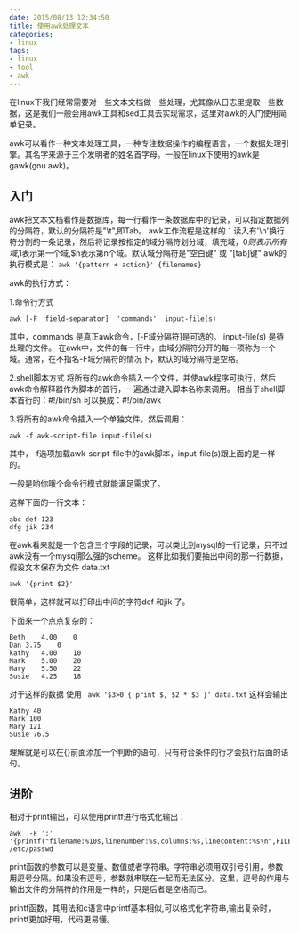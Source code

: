 ```yaml
---
date: 2015/08/13 12:34:50
title: 使用awk处理文本
categories:
- linux
tags:
- linux
- tool
- awk
---
```


在linux下我们经常需要对一些文本文档做一些处理，尤其像从日志里提取一些数据，这是我们一般会用awk工具和sed工具去实现需求，这里对awk的入门使用简单记录。

awk可以看作一种文本处理工具，一种专注数据操作的编程语言，一个数据处理引擎。其名字来源于三个发明者的姓名首字母。一般在linux下使用的awk是gawk(gnu awk)。

## 入门 ##
awk把文本文档看作是数据库，每一行看作一条数据库中的记录，可以指定数据列的分隔符，默认的分隔符是"\t",即Tab。
awk工作流程是这样的：读入有'\n'换行符分割的一条记录，然后将记录按指定的域分隔符划分域，填充域，$0则表示所有域,$1表示第一个域,$n表示第n个域。默认域分隔符是"空白键" 或 "[tab]键"
awk的执行模式是： `awk '{pattern + action}' {filenames}`

awk的执行方式：

1.命令行方式

```
awk [-F  field-separator]  'commands'  input-file(s)
```
其中，commands 是真正awk命令，[-F域分隔符]是可选的。 input-file(s) 是待处理的文件。
在awk中，文件的每一行中，由域分隔符分开的每一项称为一个域。通常，在不指名-F域分隔符的情况下，默认的域分隔符是空格。

2.shell脚本方式
将所有的awk命令插入一个文件，并使awk程序可执行，然后awk命令解释器作为脚本的首行，一遍通过键入脚本名称来调用。
相当于shell脚本首行的：#!/bin/sh
可以换成：#!/bin/awk

3.将所有的awk命令插入一个单独文件，然后调用：

```
awk -f awk-script-file input-file(s)
```
其中，-f选项加载awk-script-file中的awk脚本，input-file(s)跟上面的是一样的。

一般是哟你哦个命令行模式就能满足需求了。

这样下面的一行文本：

```
abc def 123
dfg jik 234
```
在awk看来就是一个包含三个字段的记录，可以类比到mysql的一行记录，只不过awk没有一个mysql那么强的scheme。
这样比如我们要抽出中间的那一行数据，假设文本保存为文件 data.txt

```
awk '{print $2}'
```
很简单，这样就可以打印出中间的字符def 和jik 了。

下面来一个点点复杂的：

```
Beth	4.00	0
Dan	3.75	0
kathy	4.00	10
Mark	5.00	20
Mary	5.50	22
Susie	4.25	18
```
对于这样的数据
使用 ` awk '$3>0 { print $, $2 * $3 }' data.txt` 这样会输出

```
Kathy 40
Mark 100
Mary 121
Susie 76.5
```
理解就是可以在{}前面添加一个判断的语句，只有符合条件的行才会执行后面的语句。

## 进阶 ##
相对于print输出，可以使用printf进行格式化输出：

```
awk  -F ':'  '{printf("filename:%10s,linenumber:%s,columns:%s,linecontent:%s\n",FILENAME,NR,NF,$0)}' /etc/passwd
```
print函数的参数可以是变量、数值或者字符串。字符串必须用双引号引用，参数用逗号分隔。如果没有逗号，参数就串联在一起而无法区分。这里，逗号的作用与输出文件的分隔符的作用是一样的，只是后者是空格而已。

printf函数，其用法和c语言中printf基本相似,可以格式化字符串,输出复杂时，printf更加好用，代码更易懂。

